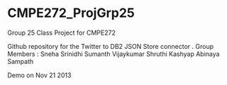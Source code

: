 CMPE272_ProjGrp25
=================

Group 25 Class Project for CMPE272

Github repository for the Twitter to DB2 JSON Store connector . 
Group Members :
Sneha Srinidhi
Sumanth Vijaykumar
Shruthi Kashyap
Abinaya Sampath

Demo on Nov 21 2013
